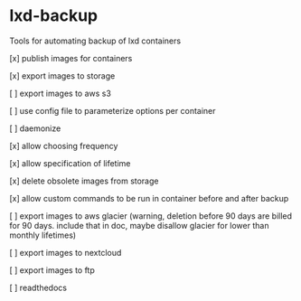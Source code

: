 # lxd-backup
Tools for automating backup of lxd containers

[x] publish images for containers

[x] export images to storage

[ ] export images to aws s3

[ ] use config file to parameterize options per container

[ ] daemonize

[x] allow choosing frequency

[x] allow specification of lifetime

[x] delete obsolete images from storage

[x] allow custom commands to be run in container before and after backup

[ ] export images to aws glacier (warning, deletion before 90 days are billed for 90 days. include that in doc, maybe disallow glacier for lower than monthly lifetimes)

[ ] export images to nextcloud

[ ] export images to ftp

[ ] readthedocs
